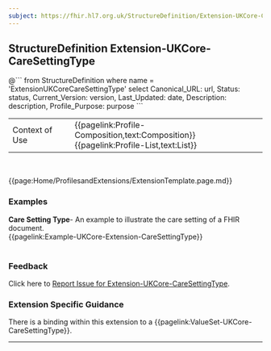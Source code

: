 ```yaml
---
subject: https://fhir.hl7.org.uk/StructureDefinition/Extension-UKCore-CareSettingType
---
```

## StructureDefinition Extension-UKCore-CareSettingType

<div id="transpose">
@```
from
	StructureDefinition
where
	name = 'ExtensionUKCoreCareSettingType'
select
	Canonical_URL: url,
  Status: status,
  Current_Version: version,
  Last_Updated: date,
	Description: description,
	Profile_Purpose: purpose
```

<table id="addToTranspose">
<tr><td>Context of Use</td>
<td>{{pagelink:Profile-Composition,text:Composition}} <br/> 
{{pagelink:Profile-List,text:List}}</td>
</tr>
</table>

</div>
<br>

{{page:Home/ProfilesandExtensions/ExtensionTemplate.page.md}}

<div id="Examples" class="tabcontent">

  <h3>Examples</h3>
  <b>Care Setting Type</b>- An example to illustrate the care setting of a FHIR document.<br>
{{pagelink:Example-UKCore-Extension-CareSettingType}}
<br><br>
</div>
<div id="Feedback" class="tabcontent">
  <h3>Feedback</h3>
Click here to <a href="https://simplifier.net/HL7FHIRUKCoreR4/Extension-UKCore-CareSettingType/~issues?level=File">Report Issue for Extension-UKCore-CareSettingType</a>.
</div>

<h3 id="guidance-caresettingtype">Extension Specific Guidance</h3>
There is a binding within this extension to a {{pagelink:ValueSet-UKCore-CareSettingType}}.

---
